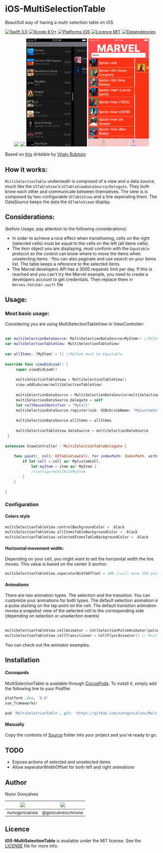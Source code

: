 # iOS-MultiSelectionTable
Beautifull way of having a multi-selection table on iOS

[![Swift 3.0](https://img.shields.io/badge/Swift-3.0-orange.svg?style=flat)](https://developer.apple.com/swift/)
[![Xcode 8.0+](https://img.shields.io/badge/Xcode-8.0+-blue.svg?style=flat)](https://developer.apple.com/swift/)
[![Platforms iOS](https://img.shields.io/badge/Platforms-iOS%209+-blue.svg?style=flat)](https://developer.apple.com/swift/)
[![Licence MIT](https://img.shields.io/packagist/l/doctrine/orm.svg)](https://opensource.org/licenses/MIT)
[![Dependencies](https://img.shields.io/gemnasium/mathiasbynens/he.svg)]()

<p align="center">
  <img src="Resources/MultiSelectionTableView.gif" width="200px" />
  <img src="Resources/MultiselectionSupermanAnimation.gif" width="200px" />
  <img src="Resources/StyleBlack.png" width="200px" />
  <img src="Resources/StyleRed.png" width="200px" />
</p>

Based on [this](https://dribbble.com/shots/2904577-Multi-Selection-Experiment) dribbble by [Vitaly Rubtsov](https://dribbble.com/Vitwai)

## How it works:
```MultiSelectionTable``` underneath is composed of a view and a data source, much like the ```UITableView```'s ```UITableViewDataSource/Delegate```. They both know each other and communicate between themselves.
The view is is composed by two configurable ```UITableView``` and a line seperating them. The DataSource keeps the data the ```UITableView```s display. 

## Considerations: 
(before Usage, pay attention to the following considerations)
- In order to achieve a nice effect when transitioning, cells on the right (selected cells) must be equal to the cells on the left (all items cells).
- The item object you are displaying, must conform with the ```Equatable``` protocol so the control can know where to move the items when unselecting items.
-You can also paginate and use search on your items list. The table keeps a reference to the selected items. 
- The Marvel developers API has a 3000 requests limit per day. If this is reached and you can't try the Marvel example, you need to create a developers account to get credentials. Then replace them in ```Heroes.Fetcher.swift``` file

## Usage:

### Most basic usage:

Considering you are using MultiSelectionTableView in ViewController:

```swift

var multiSelectionDataSource: MultiSelectionDataSource<MyItem>! //MyItems must be Equatable
var multiSelectionTableView: MultiSelectionTableView!

var allItems: [MyItem] = [] //MyItem must be Equatable

override func viewDidLoad() {
     super.viewDidLoad()
        
     multiSelectionTableView = MultiSelectionTableView()
     view.addSubview(multiSelectionTableView)
     
     multiSelectionDataSource = MultiSelectionDataSource(multiSelectionTableView: multiSelectionTableView)
     multiSelectionDataSource.delegate = self
     let cellReuseIdentifier = "MyCell"
     multiSelectionDataSource.register(nib: UINib(nibName: "MyCustomCellNibName", bundle: nil), for: cellReuseIdentifier)
        
     multiSelectionDataSource.allItems = allItems
      
     multiSelectionTableView.dataSource = multiSelectionDataSource
 }

extension ViewController : MultiSelectionTableDelegate {
    
    func paint(_ cell: UITableViewCell, for indexPath: IndexPath, with item: Any) {
        if let cell = cell as? MyCustomCell,
            let myItem = item as? MyItem {
            //configureCellWithMyItem
        }
    }
    
} 
```

### Configuration
#### Colors style
```swift
multiSelectionTableView.controlBackgroundColor = .black
multiSelectionTableView.allItemsTableBackgroundColor = .black
multiSelectionTableView.selectedItemsTableBackgroundColor = .black
```
#### Horizontal movement width: 
Depending on your cell, you might want to set the horizontal width the line moves. This value is based on the center X anchor. 
```swift
multiSelectionTableView.seperatorWidthOffset = 100 //will move 100 point on both directions from the center
```
#### Animations
There are two animation types. The selection and the transition. You can customize your animations for both types.
The default selection animation is a pulse starting on the tap point on the cell.
The default transition animation moves a snapshot view of the selected cell to the corresponding side (depending on selection or unselection events)
```swift

multiSelectionTableView.cellAnimator = CellSelectionPulseAnimator(pulseColor: .black) // Must conform to CellSelectionAnimator 
multiSelectionTableView.cellTransitioner = CellFlyerAnimator() // Must conform to CellTransitionAnimator

```
You can check out the animator examples.

## Installation

#### Cocoapods

MultiSelectionTable is available through [CocoaPods](http://cocoapods.org). To install
it, simply add the following line to your Podfile:

```ruby
platform :ios, '9.0'
use_frameworks!

pod 'MultiSelectionTable', git: 'https://github.com/nunogoncalves/MultiSelectionTable'
```

#### Manually
Copy the contents of [Source](https://github.com/nunogoncalves/iOS-MultiSelectionTable/tree/master/Source) folder into your project and you're ready to go.

## TODO
- Expose actions of selected and unselected items
- Allow seperatorWidthOffset for both left and right animations

## Author

Nuno Gonçalves

|<img src="https://cdn0.iconfinder.com/data/icons/octicons/1024/mark-github-128.png" height="20px">|<img src="https://cdn1.iconfinder.com/data/icons/logotypes/32/twitter-128.png" height="20px">
|:-------------:|:-------------:|
| nunogoncalves | @goncalvescmnuno |

## Licence

**iOS-MultiSelectionTable** is available under the MIT license. See the [LICENSE](https://github.com/nunogoncalves/iOS-MultiSelectionTable/blob/master/LICENSE.md) file for more info.
